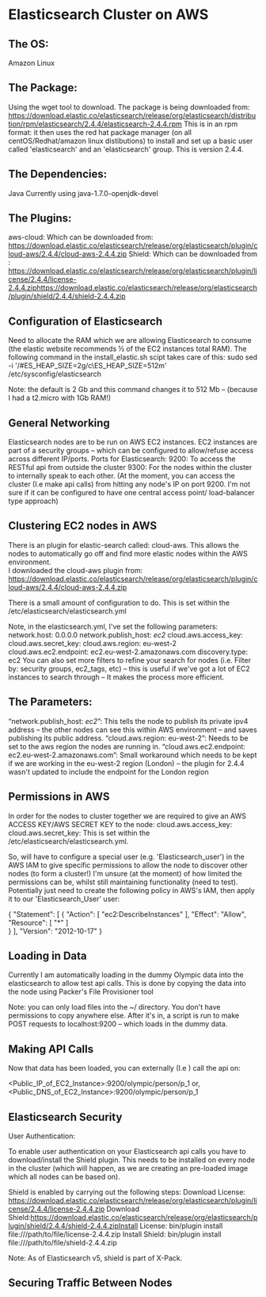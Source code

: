 # Elasticsearch Cluster on AWS 
 
 
## The OS:  
Amazon Linux 
 
## The Package: 
Using the wget tool to download. 
The package is being downloaded from: 
https://download.elastic.co/elasticsearch/release/org/elasticsearch/distribution/rpm/elasticsearch/2.4.4/elasticsearch-2.4.4.rpm 
This is in an rpm format: it then uses the red hat package manager (on all centOS/Redhat/amazon linux distibutions) to install and set up a basic user called 'elasticsearch' and an 'elasticsearch' group. 
This is version 2.4.4. 
 
## The Dependencies:  
Java 
Currently using java-1.7.0-openjdk-devel 

## The Plugins: 
aws-cloud: 
Which can be downloaded from: 
https://download.elastic.co/elasticsearch/release/org/elasticsearch/plugin/cloud-aws/2.4.4/cloud-aws-2.4.4.zip 
Shield: 
Which can be downloaded from : 
https://download.elastic.co/elasticsearch/release/org/elasticsearch/plugin/license/2.4.4/license-2.4.4.ziphttps://download.elastic.co/elasticsearch/release/org/elasticsearch/plugin/shield/2.4.4/shield-2.4.4.zip 
 
## Configuration of Elasticsearch 
 
Need to allocate the RAM which we are allowing Elasticsearch to consume (the elastic website recommends ½ of the EC2 instances total RAM). The following command in the install_elastic.sh scipt takes care of this: 
sudo sed -i '/#ES_HEAP_SIZE=2g/c\ES_HEAP_SIZE=512m' /etc/sysconfig/elasticsearch 
 
Note: the default is 2 Gb and this command changes it to 512 Mb – (because I had a t2.micro with 1Gb RAM!) 
 
## General Networking  
Elasticsearch nodes are to be run on AWS EC2 instances. EC2 instances are part of a security groups – which can be configured to allow/refuse access across different IP/ports. 
Ports for Elasticsearch: 
9200: To access the RESTful api from outside the cluster 
9300: For the nodes within the cluster to internally speak to each other. 
(At the moment, you can access the cluster (I.e make api calls) from hitting any node's IP on port 9200. I'm not sure if it can be configured to have one central access point/ load-balancer type approach) 
 
## Clustering EC2 nodes in AWS 
There is an plugin for elastic-search called: cloud-aws. This allows the nodes to automatically go off and find more elastic nodes within the AWS environment.  
I downloaded the cloud-aws plugin from: 
https://download.elastic.co/elasticsearch/release/org/elasticsearch/plugin/cloud-aws/2.4.4/cloud-aws-2.4.4.zip 
 
There is a small amount of configuration to do. This is set within the /etc/elasticsearch/elasticsearch.yml 
 
Note, in the elasticsearch.yml, I've set the following parameters: 
network.host: 0.0.0.0 
network.publish_host: _ec2_ 
cloud.aws.access_key: <Insert Access Key> 
cloud.aws.secret_key: <Insert Secret Key> 
cloud.aws.region: eu-west-2 
cloud.aws.ec2.endpoint: ec2.eu-west-2.amazonaws.com 
discovery.type: ec2 
You can also set more filters to refine your search for nodes (i.e. Filter by: security groups, ec2_tags, etc) – this is useful if we've got a lot of EC2 instances to search through – It makes the process more efficient. 

## The Parameters: 
“network.publish_host: _ec2_”: This tells the node to publish its private ipv4 address – the other nodes can see this within AWS environment – and saves publishing its public address. 
“cloud.aws.region: eu-west-2”: Needs to be set to the aws region the nodes are running in. 
“cloud.aws.ec2.endpoint: ec2.eu-west-2.amazonaws.com”: Small workaround which needs to be kept if we are working in the eu-west-2 region (London) – the plugin for 2.4.4 wasn't updated to include the endpoint for the London region  
 
## Permissions in AWS 
In order for the nodes to cluster together we are required to give an AWS ACCESS KEY/AWS SECRET KEY to the node: 
cloud.aws.access_key: <Insert Access Key> 
cloud.aws.secret_key: <Insert Secret Key> 
This is set within the /etc/elasticsearch/elasticsearch.yml. 
 
So, will have to configure a special user (e.g. 'Elasticsearch_user') in the AWS IAM to give specific permissions to allow the node to discover other nodes (to form a cluster!) 
I'm unsure (at the moment) of how limited the permissions can be, whilst still maintaining functionality (need to test). 
Potentially just need to create the following policy in AWS's IAM, then apply it to our 'Elasticsearch_User' user: 
 
{ 
    "Statement": [ 
        { 
            "Action": [ 
                "ec2:DescribeInstances" 
            ], 
            "Effect": "Allow", 
            "Resource": [ 
                "*" 
            ]            
        } 
    ], 
    "Version": "2012-10-17" 
} 
 
 
 
 
## Loading in Data 
Currently I am automatically loading in the dummy Olympic data into the elasticsearch to allow test api calls. This is done by copying the data into the node using Packer's File Provisioner tool  
 
Note: you can only load files into the ~/ directory. You don't have permissions to copy anywhere else. 
After it's in, a script is run to make POST requests to localhost:9200 – which loads in the dummy data. 
 
## Making API Calls 
Now that data has been loaded, you can externally (I.e ) call the api on: 
 
<Public_IP_of_EC2_Instance>:9200/olympic/person/p_1 
or, 
<Public_DNS_of_EC2_Instance>:9200/olympic/person/p_1 
 
## Elasticsearch Security 
 
User Authentication:
 
To enable user authentication on your Elasticsearch api calls you have to download/install the Shield plugin. This needs to be installed on every node in the cluster (which will happen, as we are creating an pre-loaded image which all nodes can be based on). 
 
Shield is enabled by carrying out the following steps: 
Download License: 
https://download.elastic.co/elasticsearch/release/org/elasticsearch/plugin/license/2.4.4/license-2.4.4.zip 
Download Shield:https://download.elastic.co/elasticsearch/release/org/elasticsearch/plugin/shield/2.4.4/shield-2.4.4.zipInstall License: 
bin/plugin install file:///path/to/file/license-2.4.4.zip 
Install Shield: 
bin/plugin install file:///path/to/file/shield-2.4.4.zip 
 
Note: As of Elasticsearch v5, shield is part of X-Pack. 
 
## Securing Traffic Between Nodes
